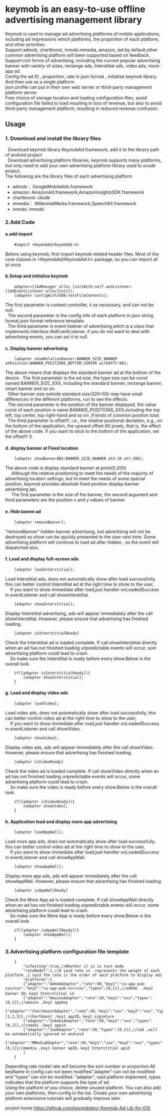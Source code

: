 # keymob is an easy-to-use offline advertising management library
Keymob is used to  manage  ad advertising platforms of mobile applications, including ad impressions which platforms, the proportion of each platform, and other priorities.<br/>
Support admob, chartboost, inmobi.mmedia, amazon, iad by default,other common advertising platform will been  supported based on  feedback.<br/>
Support rich forms of advertising, including the current popular advertising banner with variety of sizes, rectange ads, Interstitial ads, video ads, more-app ad.<br/>
Config the ad ID , proportion, rate in json format , initialize keymob library. And then  use as a single platform.<br/>
json profile can put in their own web server or third-party management platform server.<br/>
Free choice of storage location and loading configuration files, avoid configuration file failed to load resulting in loss of revenue, but also to avoid third-party management platform, resulting in reduced revenue confusion.<br/>



## Usage

### 1. Download and install the library files
  Download keymob library KeymobAd.framework,  add it to the library path of android project<br/>
  Download advertising platform libraries, keymob supports many platforms, but only need to add your own advertising platform library used to xcode project.<br/>
   The following are the library files of each advertising platform<br/>
   * admob： GoogleMobileAds.framework<br/>
   * amazon:  AmazonAd.framework,AmazonInsightsSDK.framework<br/>
   * chartboost: cbsdk<br/>
   * mmedia：  MillennialMedia.framework,SpeechKit.framework<br/>
   * inmobi:  immobi<br/>

### 2.Add Code

#### a.add import
```
	#import <KeymobAd/KeymobAd.h>
```
Before using keymob, first import keymob related header files. Most of the core classes in <KeymobAd/KeymobAd.h> package, so you can import all at once. 
  
####  b.Setup and initialize keymob
```
	adapter=[[AdManager alloc ]initWith:self andListener:[[AdEventListener alloc]init]];
	[adapter configWithJSON:textFileContents];
```
The first parameter  is context controller, it as necessary, and can not be null.<br/>
  The second parameter is the config info of each platform in json string format,json format reference template.<br/>
  The third parameter is event listener of advertising,witch is a class that implements interface IAdEventListener, if you do not want to deal with advertising events, you can set it to null.<br/>

#### c. Display banner advertising
```
	[adapter showRelationBanner:BANNER_SIZE_BANNER atPosition:BANNER_POSITIONS_BOTTOM_CENTER withOffY:80];
```
The above means that displays the standard banner ad at the bottom of the device . The first parameter is the ad size, the type size can be const named BANNER_SIZE_XXX, including the standard banner, rectange banner, smart banner and so on.<br/>
  Other banner size outside  standard size(320*50) may have  small differences in the different platforms, run to see the effects.<br/>
  The second parameter is the position of the banner displayed,  the value const of each position is  name BANNER_POSITIONS_XXX,including the top left, top center, top right-hand and so on ,9 kinds of common position total.<br/>
  The third parameter is offsetY, i.e., the relative positional deviation, e.g., on the bottom of the application, the upward offset 80 pixels, that is, the effect of the above code. If you want to stick to the bottom of the application, set the offsetY 0.<br/>
 
####  d. display banner at Fixed location
```	
	[adapter showBannerABS:BANNER_SIZE_BANNER atX:10 atY:200];
```
The above code is display standard banner at point(0,200)<br/>
     Although the relative positioning to meet the needs of the majority of advertising location settings, but to meet the needs of some special position, keymob provides absolute fixed position display banner advertising api.<br/>
     The first parameter is the size of the banner, the second argument and third parameters are the position x and y values of banner.<br/>

####  e. Hide banne ad
```	
	[adapter removeBanner];
```
   "removeBanner" hidden banner advertising, but advertising will not be destroyed so show can be quickly presented to the user next time. Some advertising platform will continue to  load ad after hidden , so the event will dispatched also.<br/>
    
####  f. Load and display full-screen ads
```
	[adapter loadInterstitial];
```
   Load Interstitial ads, does not automatically show after load successfully, this can better control Interstitial ad at the right time to show to the user,<br/>
    If you want to show immediate after load,just handler onLoadedSuccess  in eventListener and call showInterstitial.<br/>
```
	[adapter showInterstitial];
```
   Display Interstitial advertising, ads will appear immediately after the call showInterstitial. However, please ensure that advertising has finished loading.
```
	[adapter isInterstitialReady]
```
   Check the Interstitial ad is loaded complete. If call showInterstitial directly when an ad  has not finished loading unpredictable events will occur, som advertising platform could lead to crash.<br/>
    So make sure the Interstitial is ready before every show.Below is the overall look.
```
   	if([adapter isInterstitialReady]){
		[adapter showInterstitial];
	}
```

#### g. Load and display video ads
```
	[adapter loadVideo];
```
  Load video ads, does not automatically show after load successfully, this can better control video ad at the right time to show to the user,<br/>
    If you want to show immediate after load,just handler onLoadedSuccess  in eventListener and call showVideo.
```
	[adapter showVideo];
```
   Display video ads, ads will appear immediately after the call showVideo. However, please ensure that advertising has finished loading.
```
	[adapter isVideoReady]
```
  Check the video ad is loaded complete. If call showVideo directly when an ad  has not finished loading unpredictable events will occur, some advertising platform could lead to crash.<br/>
    So make sure the video is ready before every show.Below is the overall look.
```
   	if([adapter isVideoReady]){
		[adapter showVideo];
	}
```
####  h. Application load and display more app advertising
```
	[adapter loadAppWall];
```
   Load more app ads, does not automatically show after load successfully, this can better control video ad at the right time to show to the user,<br/>
    If you want to show immediate after load,just handler onLoadedSuccess  in eventListener and call showAppWall.
```
	[adapter showAppWall];
```
   Display more app ads, ads will appear immediately after the call showAppWall. However, please ensure that advertising has finished loading.
```
	[adapter isAppWallReady]
```
   Check the More App ad is loaded complete. If call showAppWall directly when an ad  has not finished loading unpredictable events will occur, some advertising platform could lead to crash.<br/>
    So make sure the More App is ready before every show.Below is the overall look.
```
   	if([adapter isAppWallReady]){
		[adapter showAppWall];
	}
```

### 3.Advertising platform configuration file template
```
	{
		"isTesting":true,//Whether it is in test mode
		"rateModel":1,//0 said rate is  represents the weight of each platform ,1 said the rate is the order of each platform to display ads
		"platforms":[
		{"adapter":"AdmobAdapter","rate":90,"key1":"ca-app-pub-xxx/xxx","key2":"ca-app-pub-xxx/xxx","types":[0,1]},//admob  ,key1 banner ID，key2 Interstitial id
		{"adapter":"AmazonAdapter","rate":20,"key1":"xxx","types":[0,1]},//amazon ,key1 appkey
		{"adapter":"ChartboostAdapter","rate":40,"key1":"xxx","key2":"xxx","types":[1,2,3]},//chartboost ,key1 appID，key2 signature
		{"adapter":"InmobiAdapter","rate":50,"key1":"xxx","types":[0,1]},//inmobi ,key1 appid 
		{"adapter":"IadAdapter","rate":50,"types":[0,1]},//iad ,will be automatically ignored on android
		{"adapter":"MMediaAdapter","rate":50,"key1":"xxx","key2":"xxx","types":[0,1]}//mmedia ,key1 banner apID，key2 Interstitial apid
		]
	}
```
Depending rate model rate will become the sort number or proportion.All keyName in config can not been modified."adapter" can not be modified and "types" can not be modified. "adapter", said platform implement, types indicates that the platform supports the type of ad.<br/>
Using the platform of you  choice, delete unused platform. You can also add your own platforms, then config in the list. Create your own advertising platform extensions tutorials will gradually improve later.<br/>

project home https://github.com/keymobdev/-Keymob-Ad-Lib-for-IOS